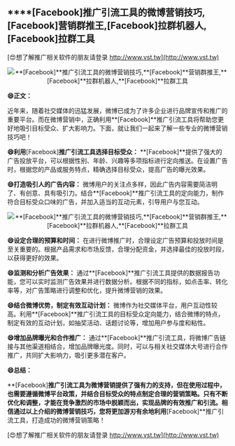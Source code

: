 ## ****[Facebook]**推广引流工具的微博营销技巧,**[Facebook]**营销群推王,**[Facebook]**拉群机器人,**[Facebook]**拉群工具**

[😍想了解推广相关软件的朋友请登录 http://www.vst.tw](http://www.vst.tw)

 <center><img src="https://vst.tw/MP4/tuiguang/png/1.png" alt="**[Facebook]**推广引流工具的微博营销技巧,**[Facebook]**营销群推王,**[Facebook]**拉群机器人,**[Facebook]**拉群工具"></center>

**😄正文：**

近年来，随着社交媒体的迅猛发展，微博已成为了许多企业进行品牌宣传和推广的重要平台。而在微博营销中，正确利用**[Facebook]**推广引流工具将帮助您更好地吸引目标受众、扩大影响力。下面，就让我们一起来了解一些专业的微博营销技巧吧！

**😄利用**[Facebook]**推广引流工具选择目标受众：**
**[Facebook]**提供了强大的广告投放平台，可以根据性别、年龄、兴趣等多项指标进行定向推送。在设置广告时，根据您的产品或服务特点，精确选择目标受众，提高广告的曝光效果。

**😄打造吸引人的广告内容：**
微博用户的关注点多样，因此广告内容需要简洁明了、有创意、具有吸引力。结合**[Facebook]**推广引流工具的定向能力，制作符合目标受众口味的广告，并加入适当的互动元素，引导用户与您互动。

 <center><img src="https://vst.tw/MP4/tuiguang/png/8.png" alt="**[Facebook]**推广引流工具的微博营销技巧,**[Facebook]**营销群推王,**[Facebook]**拉群机器人,**[Facebook]**拉群工具"></center>

**😄设定合理的预算和时间：**
在进行微博推广时，合理设定广告预算和投放时间是至关重要的。根据产品需求和市场反馈，合理分配资金，并选择最佳的投放时段，以获得更好的效果。

**😄监测和分析广告效果：**
通过**[Facebook]**推广引流工具提供的数据报告功能，您可以实时监测广告效果并进行数据分析。根据不同的指标，如点击率、转化率等，对广告策略进行调整和优化，提升微博营销的效果。

**😄结合微博优势，制定有效互动计划：**
微博作为社交媒体平台，用户互动性较高。利用**[Facebook]**推广引流工具的目标受众定向能力，结合微博的特点，制定有效的互动计划，如抽奖活动、话题讨论等，增加用户参与度和粘性。

**😄增加品牌曝光和合作推广：**
通过**[Facebook]**推广引流工具，将微博广告链接与其他渠道相结合，增加品牌曝光度。同时，可以与相关社交媒体大号进行合作推广，共同扩大影响力，吸引更多潜在客户。

**😄总结：**

**[Facebook]**推广引流工具为微博营销提供了强有力的支持，但在使用过程中，也需要遵循微博平台政策，并结合目标受众的特点制定合理的营销策略。只有不断优化和调整，才能在竞争激烈的市场中脱颖而出，实现品牌的有效推广和引流。相信通过以上介绍的微博营销技巧，您将更加游刃有余地利用**[Facebook]**推广引流工具，打造成功的微博营销策略！

[😍想了解推广相关软件的朋友请登录 http://www.vst.tw](http://www.vst.tw)



